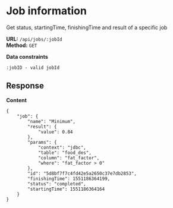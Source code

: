 # Job information
Get status, startingTime, finishingTime and result of a specific job

__URL:__ `/api/jobs/:jobId`  
__Method:__ `GET`  

__Data constraints__
```
:jobID - valid jobId
```

## Response

__Content__
```
{
    "job": {
        "name": "Minimum",
        "result": {
            "value": 0.84
        },
        "params": {
            "context": "jdbc",
            "table": "food_des",
            "column": "fat_factor",
            "where": "fat_factor > 0"
        },
        "id": "5d8bf7f7c4fd42e5a2650c37e7db2853",
        "finishingTime": 1551186364199,
        "status": "completed",
        "startingTime": 1551186364164
    }
}
```